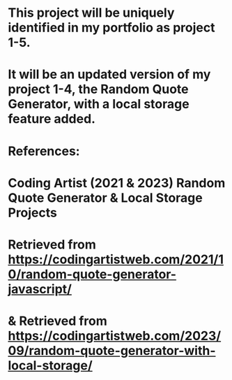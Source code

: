 # This project will be uniquely identified in my portfolio as project 1-5. 
# It will be an updated version of my project 1-4, the Random Quote Generator, with a local storage feature added. 

# References: 
# Coding Artist (2021 & 2023) Random Quote Generator & Local Storage Projects 
# Retrieved from https://codingartistweb.com/2021/10/random-quote-generator-javascript/
# & Retrieved from https://codingartistweb.com/2023/09/random-quote-generator-with-local-storage/
